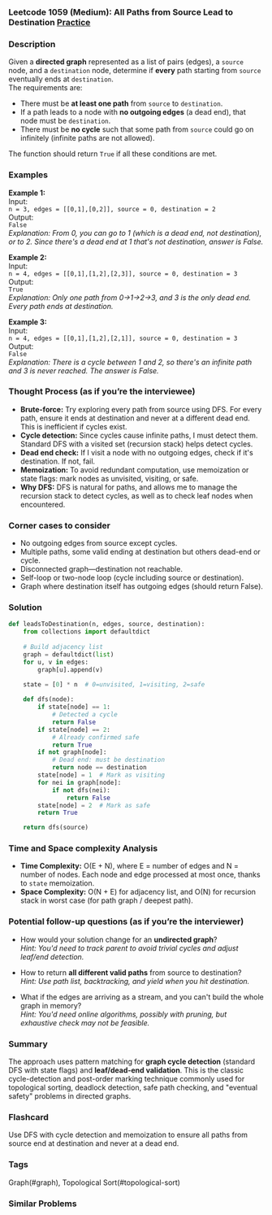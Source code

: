 ### Leetcode 1059 (Medium): All Paths from Source Lead to Destination [Practice](https://leetcode.com/problems/all-paths-from-source-lead-to-destination)

### Description  
Given a **directed graph** represented as a list of pairs (edges), a `source` node, and a `destination` node, determine if **every** path starting from `source` eventually ends at `destination`.  
The requirements are:
- There must be **at least one path** from `source` to `destination`.
- If a path leads to a node with **no outgoing edges** (a dead end), that node must be `destination`.
- There must be **no cycle** such that some path from `source` could go on infinitely (infinite paths are not allowed).

The function should return `True` if all these conditions are met.

### Examples  

**Example 1:**  
Input:  
`n = 3, edges = [[0,1],[0,2]], source = 0, destination = 2`  
Output:  
`False`  
*Explanation: From 0, you can go to 1 (which is a dead end, not destination), or to 2. Since there's a dead end at 1 that's not destination, answer is False.*

**Example 2:**  
Input:  
`n = 4, edges = [[0,1],[1,2],[2,3]], source = 0, destination = 3`  
Output:  
`True`  
*Explanation: Only one path from 0→1→2→3, and 3 is the only dead end. Every path ends at destination.*

**Example 3:**  
Input:  
`n = 4, edges = [[0,1],[1,2],[2,1]], source = 0, destination = 3`  
Output:  
`False`  
*Explanation: There is a cycle between 1 and 2, so there's an infinite path and 3 is never reached. The answer is False.*

### Thought Process (as if you’re the interviewee)  
- **Brute-force:** Try exploring every path from source using DFS. For every path, ensure it ends at destination and never at a different dead end. This is inefficient if cycles exist.
- **Cycle detection:** Since cycles cause infinite paths, I must detect them. Standard DFS with a visited set (recursion stack) helps detect cycles.
- **Dead end check:** If I visit a node with no outgoing edges, check if it's destination. If not, fail.
- **Memoization:** To avoid redundant computation, use memoization or state flags: mark nodes as unvisited, visiting, or safe.
- **Why DFS:** DFS is natural for paths, and allows me to manage the recursion stack to detect cycles, as well as to check leaf nodes when encountered.

### Corner cases to consider  
- No outgoing edges from source except cycles.
- Multiple paths, some valid ending at destination but others dead-end or cycle.
- Disconnected graph—destination not reachable.
- Self-loop or two-node loop (cycle including source or destination).
- Graph where destination itself has outgoing edges (should return False).

### Solution

```python
def leadsToDestination(n, edges, source, destination):
    from collections import defaultdict
    
    # Build adjacency list
    graph = defaultdict(list)
    for u, v in edges:
        graph[u].append(v)
    
    state = [0] * n  # 0=unvisited, 1=visiting, 2=safe

    def dfs(node):
        if state[node] == 1:
            # Detected a cycle
            return False
        if state[node] == 2:
            # Already confirmed safe
            return True
        if not graph[node]:
            # Dead end: must be destination
            return node == destination
        state[node] = 1  # Mark as visiting
        for nei in graph[node]:
            if not dfs(nei):
                return False
        state[node] = 2  # Mark as safe
        return True

    return dfs(source)
```

### Time and Space complexity Analysis  

- **Time Complexity:** O(E + N), where E = number of edges and N = number of nodes. Each node and edge processed at most once, thanks to `state` memoization.
- **Space Complexity:** O(N + E) for adjacency list, and O(N) for recursion stack in worst case (for path graph / deepest path).

### Potential follow-up questions (as if you’re the interviewer)  

- How would your solution change for an **undirected graph**?  
  *Hint: You'd need to track parent to avoid trivial cycles and adjust leaf/end detection.*

- How to return **all different valid paths** from source to destination?  
  *Hint: Use path list, backtracking, and yield when you hit destination.*

- What if the edges are arriving as a stream, and you can't build the whole graph in memory?  
  *Hint: You'd need online algorithms, possibly with pruning, but exhaustive check may not be feasible.*

### Summary
The approach uses pattern matching for **graph cycle detection** (standard DFS with state flags) and **leaf/dead-end validation**. This is the classic cycle-detection and post-order marking technique commonly used for topological sorting, deadlock detection, safe path checking, and "eventual safety" problems in directed graphs.


### Flashcard
Use DFS with cycle detection and memoization to ensure all paths from source end at destination and never at a dead end.

### Tags
Graph(#graph), Topological Sort(#topological-sort)

### Similar Problems
